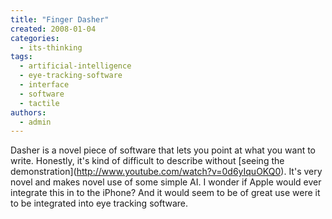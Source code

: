 ```yaml
---
title: "Finger Dasher"
created: 2008-01-04
categories: 
  - its-thinking
tags: 
  - artificial-intelligence
  - eye-tracking-software
  - interface
  - software
  - tactile
authors: 
  - admin
---
```


Dasher is a novel piece of software that lets you point at what you want to write. Honestly, it's kind of difficult to describe without \[seeing the demonstration\](http://www.youtube.com/watch?v=0d6yIquOKQ0). It's very novel and makes novel use of some simple AI. I wonder if Apple would ever integrate this in to the iPhone? And it would seem to be of great use were it to be integrated into eye tracking software.

